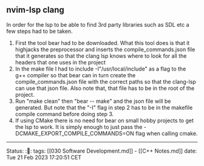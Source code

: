 ## nvim-lsp clang
In order for the lsp to be able to find 3rd party libraries such as SDL etc a
few steps had to be taken.
1) First the tool bear had to be downloaded. What this tool does is that it
   highjacks the preprocessor and inserts the compile_commands.json file that it
   generates so that the clang lsp knows where to look for all the headers that
   one uses in the project
2) In the make file I had to include -I"/usr/local/include" as a flag to the g++
   compiler so that bear can in turn create the compile_commands.json file with
   the correct paths so that the clang-lsp can use that json file. Also note
   that, that file has to be in the root of the project. 
3) Run "make clean" then "bear -- make" and the json file will be generated. But
   note that the "-I" flag in step 2 has to be in the makefile compile command
   before doing step 3.
4) If using CMake there is no need for bear on small hobby projects to get the
   lsp to work. It is simply enough to just pass the
   -DCMAKE_EXPORT_COMPILE_COMMANDS=ON flag when calling cmake. 

---
Status: :🌱:
tags: [[030 Software Development.md]] - [[C++ Notes.md]]
date: Tue 21 Feb 2023 17:20:51 CET
